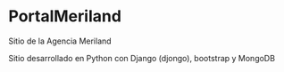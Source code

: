 # PortalMeriland
Sitio de la Agencia Meriland

Sitio desarrollado en Python con Django (djongo), bootstrap y MongoDB
